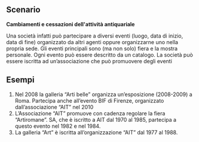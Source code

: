 ## Scenario

**Cambiamenti e cessazioni dell'attività antiquariale**

Una società infatti può partecipare a diversi eventi (luogo, data di inizio, data di fine) organizzato da altri agenti oppure organizzarne uno nella propria sede. Gli eventi principali sono (ma non solo) fiera e la mostra personale. Ogni evento può essere descritto da un catalogo. La società può essere iscritta ad un’associazione che può promuovere degli eventi 

## Esempi

1) Nel 2008 la galleria “Arti belle” organizza un’esposizione (2008-2009) a Roma. Partecipa anche all’evento BIF di Firenze, organizzato dall’associazione “AIT” nel 2010
2) L’Associazione “AIT” promuove con cadenza regolare la fiera “Artiromane”. SA, che è iscritto a AIT dal 1970 al 1985, partecipa a questo evento nel 1982 e nel 1984.
3) La galleria “Art” è iscritta all’organizzazione “AIT” dal 1977 al 1988. 
